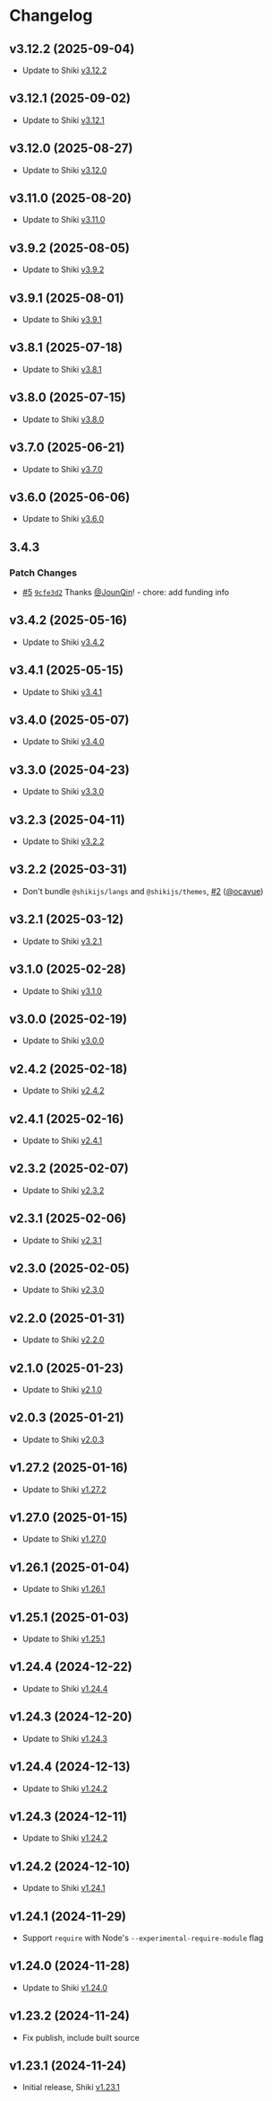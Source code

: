 # Changelog

## v3.12.2 (2025-09-04)

- Update to Shiki [v3.12.2](https://github.com/shikijs/shiki/releases/tag/v3.12.2)

## v3.12.1 (2025-09-02)

- Update to Shiki [v3.12.1](https://github.com/shikijs/shiki/releases/tag/v3.12.1)

## v3.12.0 (2025-08-27)

- Update to Shiki [v3.12.0](https://github.com/shikijs/shiki/releases/tag/v3.12.0)

## v3.11.0 (2025-08-20)

- Update to Shiki [v3.11.0](https://github.com/shikijs/shiki/releases/tag/v3.11.0)

## v3.9.2 (2025-08-05)

- Update to Shiki [v3.9.2](https://github.com/shikijs/shiki/releases/tag/v3.9.2)

## v3.9.1 (2025-08-01)

- Update to Shiki [v3.9.1](https://github.com/shikijs/shiki/releases/tag/v3.9.1)

## v3.8.1 (2025-07-18)

- Update to Shiki [v3.8.1](https://github.com/shikijs/shiki/releases/tag/v3.8.1)

## v3.8.0 (2025-07-15)

- Update to Shiki [v3.8.0](https://github.com/shikijs/shiki/releases/tag/v3.8.0)

## v3.7.0 (2025-06-21)

- Update to Shiki [v3.7.0](https://github.com/shikijs/shiki/releases/tag/v3.7.0)

## v3.6.0 (2025-06-06)

- Update to Shiki [v3.6.0](https://github.com/shikijs/shiki/releases/tag/v3.6.0)

## 3.4.3

### Patch Changes

- [#5](https://github.com/un-ts/mini-shiki/pull/5) [`9cfe3d2`](https://github.com/un-ts/mini-shiki/commit/9cfe3d21ce7228fab2cabeb8d914a4941788024c) Thanks [@JounQin](https://github.com/JounQin)! - chore: add funding info

## v3.4.2 (2025-05-16)

- Update to Shiki [v3.4.2](https://github.com/shikijs/shiki/releases/tag/v3.4.2)

## v3.4.1 (2025-05-15)

- Update to Shiki [v3.4.1](https://github.com/shikijs/shiki/releases/tag/v3.4.1)

## v3.4.0 (2025-05-07)

- Update to Shiki [v3.4.0](https://github.com/shikijs/shiki/releases/tag/v3.4.0)

## v3.3.0 (2025-04-23)

- Update to Shiki [v3.3.0](https://github.com/shikijs/shiki/releases/tag/v3.3.0)

## v3.2.3 (2025-04-11)

- Update to Shiki [v3.2.2](https://github.com/shikijs/shiki/releases/tag/v3.2.2)

## v3.2.2 (2025-03-31)

- Don't bundle `@shikijs/langs` and `@shikijs/themes`, [#2](https://github.com/Gerrit0/mini-shiki/pull/2) ([@ocavue](https://github.com/ocavue))

## v3.2.1 (2025-03-12)

- Update to Shiki [v3.2.1](https://github.com/shikijs/shiki/releases/tag/v3.2.1)

## v3.1.0 (2025-02-28)

- Update to Shiki [v3.1.0](https://github.com/shikijs/shiki/releases/tag/v3.1.0)

## v3.0.0 (2025-02-19)

- Update to Shiki [v3.0.0](https://github.com/shikijs/shiki/releases/tag/v3.0.0)

## v2.4.2 (2025-02-18)

- Update to Shiki [v2.4.2](https://github.com/shikijs/shiki/releases/tag/v2.4.2)

## v2.4.1 (2025-02-16)

- Update to Shiki [v2.4.1](https://github.com/shikijs/shiki/releases/tag/v2.4.1)

## v2.3.2 (2025-02-07)

- Update to Shiki [v2.3.2](https://github.com/shikijs/shiki/releases/tag/v2.3.2)

## v2.3.1 (2025-02-06)

- Update to Shiki [v2.3.1](https://github.com/shikijs/shiki/releases/tag/v2.3.1)

## v2.3.0 (2025-02-05)

- Update to Shiki [v2.3.0](https://github.com/shikijs/shiki/releases/tag/v2.3.0)

## v2.2.0 (2025-01-31)

- Update to Shiki [v2.2.0](https://github.com/shikijs/shiki/releases/tag/v2.2.0)

## v2.1.0 (2025-01-23)

- Update to Shiki [v2.1.0](https://github.com/shikijs/shiki/releases/tag/v2.1.0)

## v2.0.3 (2025-01-21)

- Update to Shiki [v2.0.3](https://github.com/shikijs/shiki/releases/tag/v2.0.3)

## v1.27.2 (2025-01-16)

- Update to Shiki [v1.27.2](https://github.com/shikijs/shiki/releases/tag/v1.27.2)

## v1.27.0 (2025-01-15)

- Update to Shiki [v1.27.0](https://github.com/shikijs/shiki/releases/tag/v1.27.0)

## v1.26.1 (2025-01-04)

- Update to Shiki [v1.26.1](https://github.com/shikijs/shiki/releases/tag/v1.26.1)

## v1.25.1 (2025-01-03)

- Update to Shiki [v1.25.1](https://github.com/shikijs/shiki/releases/tag/v1.25.1)

## v1.24.4 (2024-12-22)

- Update to Shiki [v1.24.4](https://github.com/shikijs/shiki/releases/tag/v1.24.4)

## v1.24.3 (2024-12-20)

- Update to Shiki [v1.24.3](https://github.com/shikijs/shiki/releases/tag/v1.24.3)

## v1.24.4 (2024-12-13)

- Update to Shiki [v1.24.2](https://github.com/shikijs/shiki/releases/tag/v1.24.2)

## v1.24.3 (2024-12-11)

- Update to Shiki [v1.24.2](https://github.com/shikijs/shiki/releases/tag/v1.24.2)

## v1.24.2 (2024-12-10)

- Update to Shiki [v1.24.1](https://github.com/shikijs/shiki/releases/tag/v1.24.1)

## v1.24.1 (2024-11-29)

- Support `require` with Node's `--experimental-require-module` flag

## v1.24.0 (2024-11-28)

- Update to Shiki [v1.24.0](https://github.com/shikijs/shiki/releases/tag/v1.24.0)

## v1.23.2 (2024-11-24)

- Fix publish, include built source

## v1.23.1 (2024-11-24)

- Initial release, Shiki [v1.23.1](https://github.com/shikijs/shiki/releases/tag/v1.23.1)
